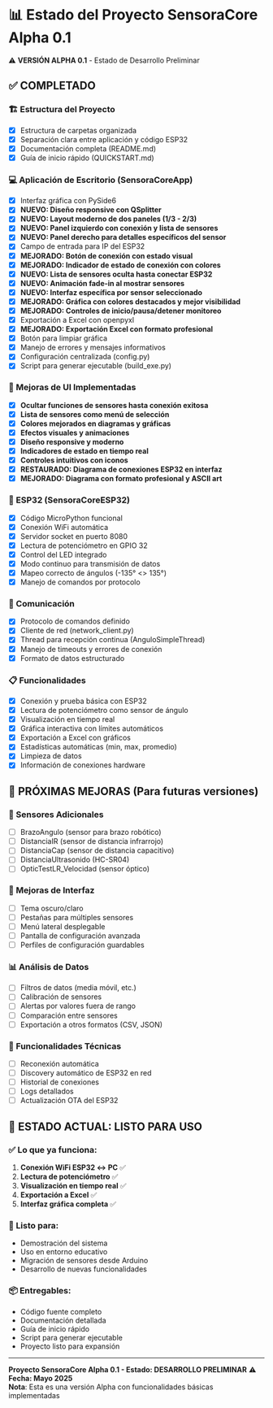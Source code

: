 # 📊 Estado del Proyecto SensoraCore Alpha 0.1

⚠️ **VERSIÓN ALPHA 0.1** - Estado de Desarrollo Preliminar

## ✅ COMPLETADO

### 🏗️ Estructura del Proyecto
- [x] Estructura de carpetas organizada
- [x] Separación clara entre aplicación y código ESP32
- [x] Documentación completa (README.md)
- [x] Guía de inicio rápido (QUICKSTART.md)

### 💻 Aplicación de Escritorio (SensoraCoreApp)
- [x] Interfaz gráfica con PySide6
- [x] **NUEVO: Diseño responsive con QSplitter**
- [x] **NUEVO: Layout moderno de dos paneles (1/3 - 2/3)**
- [x] **NUEVO: Panel izquierdo con conexión y lista de sensores**
- [x] **NUEVO: Panel derecho para detalles específicos del sensor**
- [x] Campo de entrada para IP del ESP32
- [x] **MEJORADO: Botón de conexión con estado visual**
- [x] **MEJORADO: Indicador de estado de conexión con colores**
- [x] **NUEVO: Lista de sensores oculta hasta conectar ESP32**
- [x] **NUEVO: Animación fade-in al mostrar sensores**
- [x] **NUEVO: Interfaz específica por sensor seleccionado**
- [x] **MEJORADO: Gráfica con colores destacados y mejor visibilidad**
- [x] **MEJORADO: Controles de inicio/pausa/detener monitoreo**
- [x] Exportación a Excel con openpyxl
- [x] **MEJORADO: Exportación Excel con formato profesional**
- [x] Botón para limpiar gráfica
- [x] Manejo de errores y mensajes informativos
- [x] Configuración centralizada (config.py)
- [x] Script para generar ejecutable (build_exe.py)

### 🎨 Mejoras de UI Implementadas
- [x] **Ocultar funciones de sensores hasta conexión exitosa**
- [x] **Lista de sensores como menú de selección**
- [x] **Colores mejorados en diagramas y gráficas**
- [x] **Efectos visuales y animaciones**
- [x] **Diseño responsive y moderno**
- [x] **Indicadores de estado en tiempo real**
- [x] **Controles intuitivos con iconos**
- [x] **RESTAURADO: Diagrama de conexiones ESP32 en interfaz**
- [x] **MEJORADO: Diagrama con formato profesional y ASCII art**

### 🔌 ESP32 (SensoraCoreESP32)
- [x] Código MicroPython funcional
- [x] Conexión WiFi automática
- [x] Servidor socket en puerto 8080
- [x] Lectura de potenciómetro en GPIO 32
- [x] Control del LED integrado
- [x] Modo continuo para transmisión de datos
- [x] Mapeo correcto de ángulos (-135° <> 135°)
- [x] Manejo de comandos por protocolo

### 📡 Comunicación
- [x] Protocolo de comandos definido
- [x] Cliente de red (network_client.py)
- [x] Thread para recepción continua (AnguloSimpleThread)
- [x] Manejo de timeouts y errores de conexión
- [x] Formato de datos estructurado

### 📋 Funcionalidades
- [x] Conexión y prueba básica con ESP32
- [x] Lectura de potenciómetro como sensor de ángulo
- [x] Visualización en tiempo real
- [x] Gráfica interactiva con límites automáticos
- [x] Exportación a Excel con gráficos
- [x] Estadísticas automáticas (min, max, promedio)
- [x] Limpieza de datos
- [x] Información de conexiones hardware

## 🔄 PRÓXIMAS MEJORAS (Para futuras versiones)

### 🎯 Sensores Adicionales
- [ ] BrazoAngulo (sensor para brazo robótico)
- [ ] DistanciaIR (sensor de distancia infrarrojo)
- [ ] DistanciaCap (sensor de distancia capacitivo)
- [ ] DistanciaUltrasonido (HC-SR04)
- [ ] OpticTestLR_Velocidad (sensor óptico)

### 🎨 Mejoras de Interfaz
- [ ] Tema oscuro/claro
- [ ] Pestañas para múltiples sensores
- [ ] Menú lateral desplegable
- [ ] Pantalla de configuración avanzada
- [ ] Perfiles de configuración guardables

### 📊 Análisis de Datos
- [ ] Filtros de datos (media móvil, etc.)
- [ ] Calibración de sensores
- [ ] Alertas por valores fuera de rango
- [ ] Comparación entre sensores
- [ ] Exportación a otros formatos (CSV, JSON)

### 🔧 Funcionalidades Técnicas
- [ ] Reconexión automática
- [ ] Discovery automático de ESP32 en red
- [ ] Historial de conexiones
- [ ] Logs detallados
- [ ] Actualización OTA del ESP32

## 🎯 ESTADO ACTUAL: LISTO PARA USO

### ✅ Lo que ya funciona:
1. **Conexión WiFi ESP32 ↔ PC** ✅
2. **Lectura de potenciómetro** ✅
3. **Visualización en tiempo real** ✅
4. **Exportación a Excel** ✅
5. **Interfaz gráfica completa** ✅

### 🚀 Listo para:
- Demostración del sistema
- Uso en entorno educativo
- Migración de sensores desde Arduino
- Desarrollo de nuevas funcionalidades

### 📦 Entregables:
- Código fuente completo
- Documentación detallada
- Guía de inicio rápido
- Script para generar ejecutable
- Proyecto listo para expansión

---

**Proyecto SensoraCore Alpha 0.1 - Estado: DESARROLLO PRELIMINAR** ⚠️  
**Fecha: Mayo 2025**  
**Nota**: Esta es una versión Alpha con funcionalidades básicas implementadas

